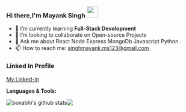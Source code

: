 
### Hi there,I'm Mayank Singh <img src="https://raw.githubusercontent.com/MartinHeinz/MartinHeinz/master/wave.gif" width="30px">



- 🌱 I’m currently learning **Full-Stack Development**
- 👯 I’m looking to collaborate on Open-source Projects
- 💬 Ask me about React Node Express MongoDb Javascript Python. 
- 📫 How to reach me: singhmayank.ms123@gmail.com

### Linked In Profile 
[My Linked-In ](https://www.linkedin.com/in/mayank-singh-859574215?lipi=urn%3Ali%3Apage%3Ad_flagship3_profile_view_base_contact_details%3BueYV2dGwSn2eKQlotbp0Vg%3D%3D)



**Languages & Tools:**

<img align="center" src="https://github-readme-stats.vercel.app/api?username=mayanksingh2233&custom_title=Mayank Singh&show_icons=true&include_all_commits=true&count_private=true&theme=default" alt="boxabhi's github stats" /><img align="center" src="https://github-readme-stats.vercel.app/api/top-langs/?username=boxabhi&layout=compact&theme=default" />
